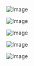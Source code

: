 ![Image](Screenshot(28).png)

![Image](Screenshot(29).png)

![Image](Screenshot(30).png)

![Image](Screenshot(31).png)

![Image](Screenshot2023-10-20184004.png)
